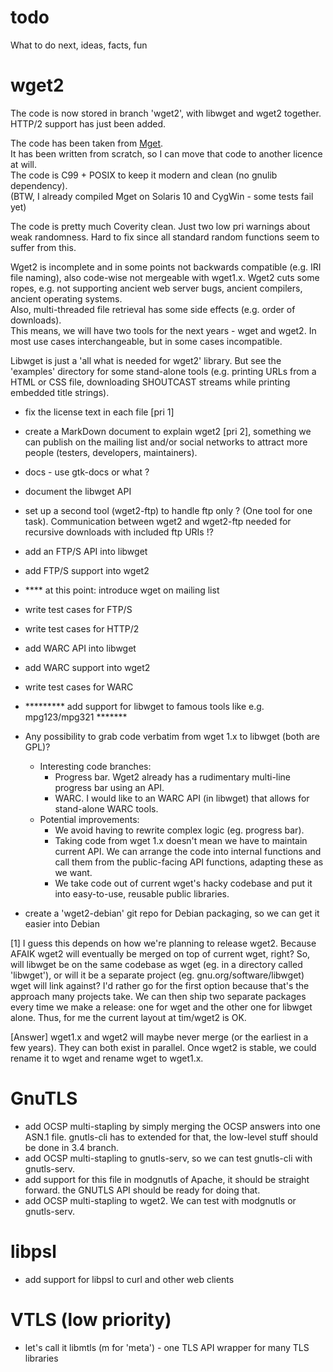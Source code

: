 # todo
What to do next, ideas, facts, fun

wget2
=====

The code is now stored in branch 'wget2', with libwget and wget2 together.
HTTP/2 support has just been added.

The code has been taken from [Mget](https://github.com/rockdaboot/mget).<br>
It has been written from scratch, so I can move that code to another licence at will.<br>
The code is C99 + POSIX to keep it modern and clean (no gnulib dependency).<br>
(BTW, I already compiled Mget on Solaris 10 and CygWin - some tests fail yet)

The code is pretty much Coverity clean. Just two low pri warnings about weak
randomness. Hard to fix since all standard random functions seem to suffer from this.

Wget2 is incomplete and in some points not backwards compatible (e.g. IRI file naming),
also code-wise not mergeable with wget1.x. Wget2 cuts some ropes, e.g. not supporting ancient
web server bugs, ancient compilers, ancient operating systems.<br>
Also, multi-threaded file retrieval has some side effects (e.g. order of downloads).<br>
This means, we will have two tools for the next years - wget and wget2. In most use
cases interchangeable, but in some cases incompatible.<br>

Libwget is just a 'all what is needed for wget2' library. But see the 'examples' directory for
some stand-alone tools (e.g. printing URLs from a HTML or CSS file, downloading SHOUTCAST streams while 
printing embedded title strings).

- fix the license text in each file [pri 1]
- create a MarkDown document to explain wget2 [pri 2], something we can publish on the mailing list
and/or social networks to attract more people (testers, developers, maintainers).

- docs - use gtk-docs or what ?
- document the libwget API
- set up a second tool (wget2-ftp) to handle ftp only ? (One tool for one task). Communication between
wget2 and wget2-ftp needed for recursive downloads with included ftp URIs !?
- add an FTP/S API into libwget
- add FTP/S support into wget2
- **** at this point: introduce wget on mailing list
- write test cases for FTP/S
- write test cases for HTTP/2
- add WARC API into libwget
- add WARC support into wget2
- write test cases for WARC
- ********* add support for libwget to famous tools like e.g. mpg123/mpg321 *******
- Any possibility to grab code verbatim from wget 1.x to libwget (both are GPL)?
  - Interesting code branches:
    - Progress bar. Wget2 already has a rudimentary multi-line progress bar using an API.
    - WARC. I would like to an WARC API (in libwget) that allows for stand-alone WARC tools.
  - Potential improvements:
    - We avoid having to rewrite complex logic (eg. progress bar).
    - Taking code from wget 1.x doesn't mean we have to maintain current API.
      We can arrange the code into internal functions and call them from the
      public-facing API functions, adapting these as we want.
    - We take code out of current wget's hacky codebase and put it into easy-to-use, reusable public libraries.
- create a 'wget2-debian' git repo for Debian packaging, so we can get it easier into Debian


[1] I guess this depends on how we're planning to release wget2. Because AFAIK wget2 will eventually
    be merged on top of current wget, right? So, will libwget be on the same codebase as wget
   (eg. in a directory called 'libwget'), or will it be a separate project (eg. gnu.org/software/libwget)
   wget will link against? I'd rather go for the first option because that's the approach many projects take.
   We can then ship two separate packages every time we make a release: one for wget and the other one for libwget
   alone. Thus, for me the current layout at tim/wget2 is OK.

[Answer] wget1.x and wget2 will maybe never merge (or the earliest in a few years). They can both exist in parallel.
         Once wget2 is stable, we could rename it to wget and rename wget to wget1.x.<br>

GnuTLS
======

- add OCSP multi-stapling by simply merging the OCSP answers into one ASN.1 file.
  gnutls-cli has to extended for that, the low-level stuff should be done in 3.4 branch.
- add OCSP multi-stapling to gnutls-serv, so we can test gnutls-cli with gnutls-serv.
- add support for this file in modgnutls of Apache, it should be straight forward.
  the GNUTLS API should be ready for doing that.
- add OCSP multi-stapling to wget2. We can test with modgnutls or gnutls-serv.


libpsl
======

- add support for libpsl to curl and other web clients

VTLS (low priority)
===================

- let's call it libmtls (m for 'meta') - one TLS API wrapper for many TLS libraries
